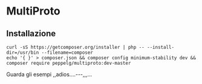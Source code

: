 # MultiProto
Installazione
-------------
    curl -sS https://getcomposer.org/installer | php -- --install-dir=/usr/bin --filename=composer
    echo '{ }' > composer.json && composer config minimum-stability dev && composer require peppelg/multiproto:dev-master
    
Guarda gli esempi ,,adios....---,,,...
